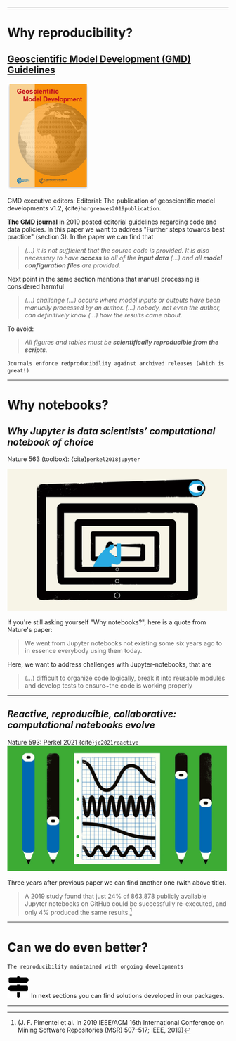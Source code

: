 ----- 

# Why reproducibility? 



## [Geoscientific Model Development (GMD) Guidelines](https://gmd.copernicus.org/articles/12/2215/2019/) 
![GMD Cover](img/gmd_cover.png)  

GMD executive editors: Editorial: The publication of geoscientific model developments v1.2, {cite}`hargreaves2019publication`.


**The GMD journal** in 2019 posted editorial guidelines regarding code and data policies. In this paper we want to address "Further steps towards best practice" (section 3). In the paper we can find that 
 
> _(...) it is not sufficient that the source code is provided. It is also necessary to have **access** to all of the **input data** (...) and all **model configuration files** are provided._

Next point in the same section mentions that manual processing is considered harmful

> _(...) challenge (...) occurs where model inputs or outputs have been manually processed by an author. (...) nobody, not even the author, can definitively know (...) how the results came about._

To avoid:
> _All figures and tables must be **scientifically reproducible from the scripts**._


```{attention} GMD Guidelines: 
Journals enforce redproducibility against archived releases (which is great!)
```
---
# Why notebooks?



##  _Why Jupyter is data scientists’ computational notebook of choice_
Nature 563 (toolbox): {cite}`perkel2018jupyter`

<img src="img/nature.svg.webp" width=500 class="center">

If you're still asking yourself "Why notebooks?", here is a quote from Nature's paper:
> We went from Jupyter notebooks not existing some six years ago to in essence everybody using them today.


Here, we want to address challenges with Jupyter-notebooks, that are
> (...) difficult to organize code logically, break it into reusable modules and develop tests to ensure~the code is working properly

---

##  _Reactive, reproducible, collaborative: computational notebooks evolve_
Nature 593: Perkel 2021 {cite}`je2021reactive`
<img src=img/Nature2021.webp width=500>

Three years after previous paper we can find another one (with above title). 

> A 2019 study found that just 24\% of 863,878 publicly available Jupyter notebooks on GitHub could be successfully re-executed, and only 4\% produced the same results.[^1]

[^1]:(J. F. Pimentel et al. in 2019 IEEE/ACM 16th International Conference on Mining Software Repositories (MSR) 507–517; IEEE, 2019)

---
# Can we do even better?

```{admonition} Even better!
The reproducibility maintained with ongoing developments
```

<img src="img/signs-post-solid.svg" width=50>   In next sections you can find solutions developed in our packages.

---
